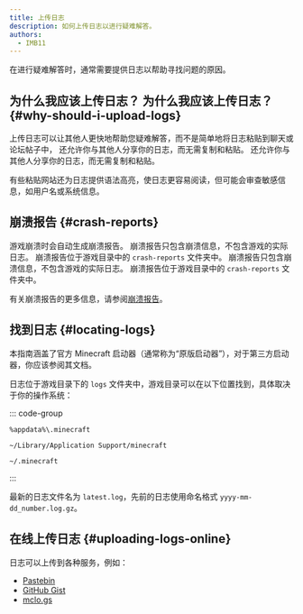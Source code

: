 ```yaml
---
title: 上传日志
description: 如何上传日志以进行疑难解答。
authors:
  - IMB11
---
```


在进行疑难解答时，通常需要提供日志以帮助寻找问题的原因。

## 为什么我应该上传日志？ 为什么我应该上传日志？ {#why-should-i-upload-logs}

上传日志可以让其他人更快地帮助您疑难解答，而不是简单地将日志粘贴到聊天或论坛帖子中， 还允许你与其他人分享你的日志，而无需复制和粘贴。 还允许你与其他人分享你的日志，而无需复制和粘贴。

有些粘贴网站还为日志提供语法高亮，使日志更容易阅读，但可能会审查敏感信息，如用户名或系统信息。

## 崩溃报告 {#crash-reports}

游戏崩溃时会自动生成崩溃报告。 崩溃报告只包含崩溃信息，不包含游戏的实际日志。 崩溃报告位于游戏目录中的 `crash-reports` 文件夹中。 崩溃报告只包含崩溃信息，不包含游戏的实际日志。 崩溃报告位于游戏目录中的 `crash-reports` 文件夹中。

有关崩溃报告的更多信息，请参阅[崩溃报告](./crash-reports)。

## 找到日志 {#locating-logs}

本指南涵盖了官方 Minecraft 启动器（通常称为“原版启动器”），对于第三方启动器，你应该参阅其文档。

日志位于游戏目录下的 `logs` 文件夹中，游戏目录可以在以下位置找到，具体取决于你的操作系统：

::: code-group

```:no-line-numbers [Windows]
%appdata%\.minecraft
```

```:no-line-numbers [macOS]
~/Library/Application Support/minecraft
```

```:no-line-numbers [Linux]
~/.minecraft
```

:::

最新的日志文件名为 `latest.log`，先前的日志使用命名格式 `yyyy-mm-dd_number.log.gz`。

## 在线上传日志 {#uploading-logs-online}

日志可以上传到各种服务，例如：

- [Pastebin](https://pastebin.com/)
- [GitHub Gist](https://gist.github.com/)
- [mclo.gs](https://mclo.gs/)
